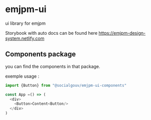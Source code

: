 # emjpm-ui
ui library for emjpm

Storybook with auto docs can be found here https://emjpm-design-system.netlify.com

## Components package

you can find the components in that package.

exemple usage : 

```javascript
import {Button} from "@socialgouv/emjpm-ui-components"

const App =() => (
  <div>
    <Button>Content<Button/>
  </div>
)
```